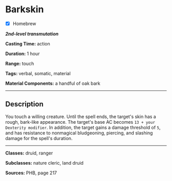 # Barkskin

- [x] Homebrew

***2nd-level transmutation***

**Casting Time:** action

**Duration:** 1 hour

**Range:** touch

**Tags:** verbal, somatic, material

**Material Components:** a handful of oak bark

---

## Description
You touch a willing creature. Until the spell ends, the target's skin has a rough, bark-like appearance. The target's base AC becomes `13 + your Dexterity modifier`. In addition, the target gains a damage threshold of `5`, and has resistance to nonmagical bludgeoning, piercing, and slashing damage for the spell's duration.

---

**Classes:** druid, ranger

**Subclasses:** nature cleric, land druid

**Sources:** PHB, page 217
